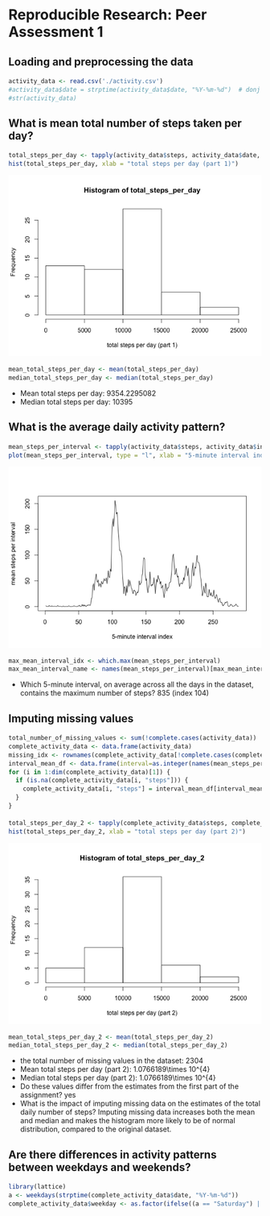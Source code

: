 # Reproducible Research: Peer Assessment 1



## Loading and preprocessing the data

```r
activity_data <- read.csv('./activity.csv')
#activity_data$date = strptime(activity_data$date, "%Y-%m-%d")  # donj't do this!
#str(activity_data)
```

## What is mean total number of steps taken per day?

```r
total_steps_per_day <- tapply(activity_data$steps, activity_data$date, sum, na.rm = TRUE)
hist(total_steps_per_day, xlab = "total steps per day (part 1)")
```

![](PA1_template_files/figure-html/total_steps_per_day-1.png)<!-- -->

```r
mean_total_steps_per_day <- mean(total_steps_per_day)
median_total_steps_per_day <- median(total_steps_per_day)
```
* Mean total steps per day: 9354.2295082
* Median total steps per day: 10395

## What is the average daily activity pattern?


```r
mean_steps_per_interval <- tapply(activity_data$steps, activity_data$interval, mean, na.rm = TRUE)
plot(mean_steps_per_interval, type = "l", xlab = "5-minute interval index", ylab = "mean steps per interval")
```

![](PA1_template_files/figure-html/mean_steps_per_interval-1.png)<!-- -->

```r
max_mean_interval_idx <- which.max(mean_steps_per_interval)
max_mean_interval_name <- names(mean_steps_per_interval)[max_mean_interval_idx]
```
* Which 5-minute interval, on average across all the days in the dataset, contains the maximum number of steps? 835 (index 104)

## Imputing missing values

```r
total_number_of_missing_values <- sum(!complete.cases(activity_data))
complete_activity_data <- data.frame(activity_data)
missing_idx <- rownames(complete_activity_data[!complete.cases(complete_activity_data), ])
interval_mean_df <- data.frame(interval=as.integer(names(mean_steps_per_interval)), mean_steps=mean_steps_per_interval)
for (i in 1:dim(complete_activity_data)[1]) {
  if (is.na(complete_activity_data[i, "steps"])) {
    complete_activity_data[i, "steps"] = interval_mean_df[interval_mean_df$interval == complete_activity_data[i, "interval"], "mean_steps"]
  }
}

total_steps_per_day_2 <- tapply(complete_activity_data$steps, complete_activity_data$date, sum, na.rm = TRUE)
hist(total_steps_per_day_2, xlab = "total steps per day (part 2)")
```

![](PA1_template_files/figure-html/imputing_missing_data-1.png)<!-- -->

```r
mean_total_steps_per_day_2 <- mean(total_steps_per_day_2)
median_total_steps_per_day_2 <- median(total_steps_per_day_2)
```
* the total number of missing values in the dataset: 2304
* Mean total steps per day (part 2): 1.0766189\times 10^{4}
* Median total steps per day (part 2): 1.0766189\times 10^{4}
* Do these values differ from the estimates from the first part of the assignment? yes
* What is the impact of imputing missing data on the estimates of the total daily number of steps?
  Imputing missing data increases both the mean and median and makes the histogram more likely to be of normal distribution, compared to the original dataset.

## Are there differences in activity patterns between weekdays and weekends?

```r
library(lattice)
a <- weekdays(strptime(complete_activity_data$date, "%Y-%m-%d"))
complete_activity_data$weekday <- as.factor(ifelse((a == "Saturday") | (a == "Sunday"), "weekend", "weekday"))
```
